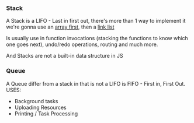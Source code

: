 ### Stack

A Stack is a LIFO - Last in first out, there's more than 1 way to implement it
we're gonna use an [array first](./stack_array.ts),
then a [link list](./link_list_stack.ts)


Is usually use in function invocations (stacking the functions to know which one goes next),
undo/redo operations, routing and much more.

And Stacks are not a built-in data structure in JS

### Queue
A Queue differ from a stack in that is not a LIFO is FIFO - First in, First Out.
USES:
- Background tasks
- Uploading Resources
- Printing  / Task Processing
